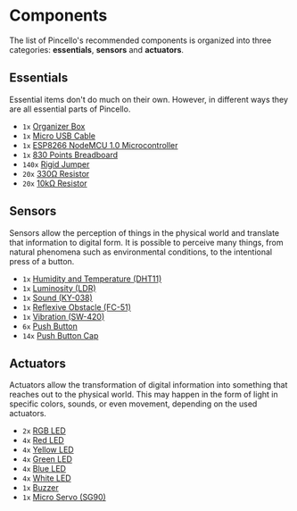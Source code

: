# Components

The list of Pincello's recommended components is organized into three categories: **essentials**, **sensors** and **actuators**.

## Essentials

Essential items don't do much on their own. However, in different ways they are all essential parts of Pincello.

- `1x` [Organizer Box](essentials.md#organizer-box)
- `1x` [Micro USB Cable](essentials.md#micro-usb-cable)
- `1x` [ESP8266 NodeMCU 1.0 Microcontroller](essentials.md#esp8266-nodemcu-10-microcontroller)
- `1x` [830 Points Breadboard](essentials.md#_830-points-breadboard)
- `140x` [Rigid Jumper](essentials.md#rigid-jumper)
- `20x` [330Ω Resistor](essentials.md#_330%ce%a9-resistor)
- `20x` [10kΩ Resistor](essentials.md#_10k%ce%a9-resistor)

## Sensors

Sensors allow the perception of things in the physical world and translate that information to digital form. It is possible to perceive many things, from natural phenomena such as environmental conditions, to the intentional press of a button.

- `1x` [Humidity and Temperature (DHT11)](sensor-humidity-and-temperature-dht11.md)
- `1x` [Luminosity (LDR)](sensor-luminosity-ldr.md)
- `1x` [Sound (KY-038)](sensor-sound-ky-038.md)
- `1x` [Reflexive Obstacle (FC-51)](sensor-reflexive-obstacle-FC-51.md)
- `1x` [Vibration (SW-420)](sensor-vibration-sw-420.md)
- `6x` [Push Button](sensor-push-button.md)
- `14x` [Push Button Cap](sensor-push-button.md#push-button-caps)

## Actuators

Actuators allow the transformation of digital information into something that reaches out to the physical world. This may happen in the form of light in specific colors, sounds, or even movement, depending on the used actuators.

- `2x` [RGB LED](actuator-rgb-led.md)
- `4x` [Red LED](actuator-led.md)
- `4x` [Yellow LED](actuator-led.md)
- `4x` [Green LED](actuator-led.md)
- `4x` [Blue LED](actuator-led.md)
- `4x` [White LED](actuator-led.md)
- `1x` [Buzzer](actuator-buzzer.md)
- `1x` [Micro Servo (SG90)](actuator-micro-servo-sg90.md)
